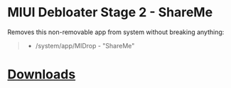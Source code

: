 # MIUI Debloater Stage 2 - ShareMe  
 Removes this non-removable app from system without breaking anything:  
> - /system/app/MIDrop - "ShareMe"  
 
# [Downloads](https://github.com/symbuzzer/MIUI-Debloater-Magisk-Modules/releases)
